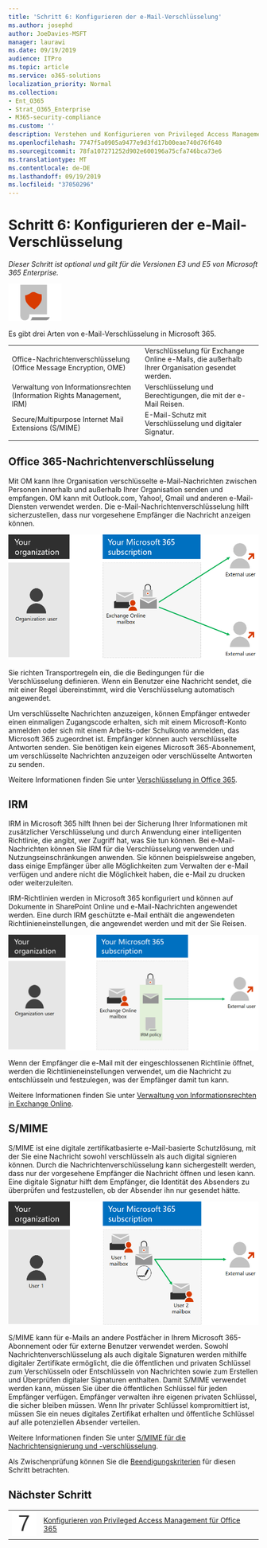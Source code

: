 ```yaml
---
title: 'Schritt 6: Konfigurieren der e-Mail-Verschlüsselung'
ms.author: josephd
author: JoeDavies-MSFT
manager: laurawi
ms.date: 09/19/2019
audience: ITPro
ms.topic: article
ms.service: o365-solutions
localization_priority: Normal
ms.collection:
- Ent_O365
- Strat_O365_Enterprise
- M365-security-compliance
ms.custom: ''
description: Verstehen und Konfigurieren von Privileged Access Management für Office 365.
ms.openlocfilehash: 7747f5a0905a9477e9d3fd17b00eae740d76f640
ms.sourcegitcommit: 78fa107271252d902e600196a75cfa746bca73e6
ms.translationtype: MT
ms.contentlocale: de-DE
ms.lasthandoff: 09/19/2019
ms.locfileid: "37050296"
---
```

# <a name="step-6-configure-email-encryption"></a>Schritt 6: Konfigurieren der e-Mail-Verschlüsselung

*Dieser Schritt ist optional und gilt für die Versionen E3 und E5 von Microsoft 365 Enterprise.*

![](./media/deploy-foundation-infrastructure/infoprotection_icon-small.png)

Es gibt drei Arten von e-Mail-Verschlüsselung in Microsoft 365.

|||
|:-------|:-----|
| Office-Nachrichtenverschlüsselung (Office Message Encryption, OME) | Verschlüsselung für Exchange Online e-Mails, die außerhalb Ihrer Organisation gesendet werden. |
| Verwaltung von Informationsrechten (Information Rights Management, IRM) | Verschlüsselung und Berechtigungen, die mit der e-Mail Reisen. |
| Secure/Multipurpose Internet Mail Extensions (S/MIME) | E-Mail-Schutz mit Verschlüsselung und digitaler Signatur. |
|||

## <a name="office-365-message-encryption"></a>Office 365-Nachrichtenverschlüsselung

Mit OM kann Ihre Organisation verschlüsselte e-Mail-Nachrichten zwischen Personen innerhalb und außerhalb Ihrer Organisation senden und empfangen. OM kann mit Outlook.com, Yahoo!, Gmail und anderen e-Mail-Diensten verwendet werden. Die e-Mail-Nachrichtenverschlüsselung hilft sicherzustellen, dass nur vorgesehene Empfänger die Nachricht anzeigen können.

![OM-Verschlüsselung von e-Mail-Nachrichten](./media/infoprotect-email-encryption/ome-encryption.png)

Sie richten Transportregeln ein, die die Bedingungen für die Verschlüsselung definieren. Wenn ein Benutzer eine Nachricht sendet, die mit einer Regel übereinstimmt, wird die Verschlüsselung automatisch angewendet.

Um verschlüsselte Nachrichten anzuzeigen, können Empfänger entweder einen einmaligen Zugangscode erhalten, sich mit einem Microsoft-Konto anmelden oder sich mit einem Arbeits-oder Schulkonto anmelden, das Microsoft 365 zugeordnet ist. Empfänger können auch verschlüsselte Antworten senden. Sie benötigen kein eigenes Microsoft 365-Abonnement, um verschlüsselte Nachrichten anzuzeigen oder verschlüsselte Antworten zu senden.

Weitere Informationen finden Sie unter [Verschlüsselung in Office 365](https://docs.microsoft.com/Office365/SecurityCompliance/ome).

## <a name="irm"></a>IRM

IRM in Microsoft 365 hilft Ihnen bei der Sicherung Ihrer Informationen mit zusätzlicher Verschlüsselung und durch Anwendung einer intelligenten Richtlinie, die angibt, wer Zugriff hat, was Sie tun können. Bei e-Mail-Nachrichten können Sie IRM für die Verschlüsselung verwenden und Nutzungseinschränkungen anwenden. Sie können beispielsweise angeben, dass einige Empfänger über alle Möglichkeiten zum Verwalten der e-Mail verfügen und andere nicht die Möglichkeit haben, die e-Mail zu drucken oder weiterzuleiten. 

IRM-Richtlinien werden in Microsoft 365 konfiguriert und können auf Dokumente in SharePoint Online und e-Mail-Nachrichten angewendet werden. Eine durch IRM geschützte e-Mail enthält die angewendeten Richtlinieneinstellungen, die angewendet werden und mit der Sie Reisen. 

![IRM-Schutz für e-Mail-Nachrichten](./media/infoprotect-email-encryption/irm-protection.png)

Wenn der Empfänger die e-Mail mit der eingeschlossenen Richtlinie öffnet, werden die Richtlinieneinstellungen verwendet, um die Nachricht zu entschlüsseln und festzulegen, was der Empfänger damit tun kann. 

Weitere Informationen finden Sie unter [Verwaltung von Informationsrechten in Exchange Online]( https://docs.microsoft.com/office365/SecurityCompliance/information-rights-management-in-exchange-online).

## <a name="smime"></a>S/MIME

S/MIME ist eine digitale zertifikatbasierte e-Mail-basierte Schutzlösung, mit der Sie eine Nachricht sowohl verschlüsseln als auch digital signieren können. Durch die Nachrichtenverschlüsselung kann sichergestellt werden, dass nur der vorgesehene Empfänger die Nachricht öffnen und lesen kann. Eine digitale Signatur hilft dem Empfänger, die Identität des Absenders zu überprüfen und festzustellen, ob der Absender ihn nur gesendet hätte.

![S/MIME-Schutz für e-Mail-Nachrichten](./media/infoprotect-email-encryption/smime-protection.png)

S/MIME kann für e-Mails an andere Postfächer in Ihrem Microsoft 365-Abonnement oder für externe Benutzer verwendet werden.
Sowohl Nachrichtenverschlüsselung als auch digitale Signaturen werden mithilfe digitaler Zertifikate ermöglicht, die die öffentlichen und privaten Schlüssel zum Verschlüsseln oder Entschlüsseln von Nachrichten sowie zum Erstellen und Überprüfen digitaler Signaturen enthalten.
Damit S/MIME verwendet werden kann, müssen Sie über die öffentlichen Schlüssel für jeden Empfänger verfügen. Empfänger verwalten ihre eigenen privaten Schlüssel, die sicher bleiben müssen. Wenn Ihr privater Schlüssel kompromittiert ist, müssen Sie ein neues digitales Zertifikat erhalten und öffentliche Schlüssel auf alle potenziellen Absender verteilen.

Weitere Informationen finden Sie unter [S/MIME für die Nachrichtensignierung und -verschlüsselung](https://docs.microsoft.com/Exchange/policy-and-compliance/smime).


Als Zwischenprüfung können Sie die [Beendigungskriterien](infoprotect-exit-criteria.md#crit-infoprotect-step6) für diesen Schritt betrachten.

## <a name="next-step"></a>Nächster Schritt

|||
|:-------|:-----|
|![](./media/stepnumbers/Step7.png)|[Konfigurieren von Privileged Access Management für Office 365](infoprotect-configure-privileged-access-management.md)|
